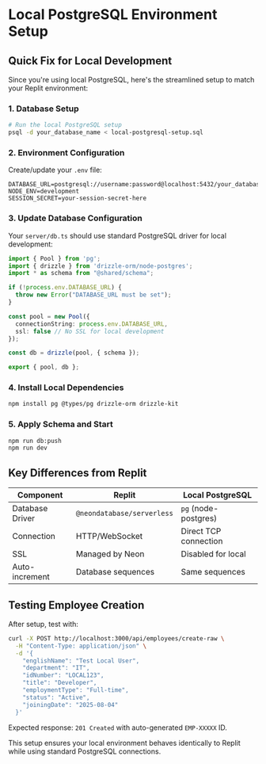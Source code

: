 # Local PostgreSQL Environment Setup

## Quick Fix for Local Development

Since you're using local PostgreSQL, here's the streamlined setup to match your Replit environment:

### 1. Database Setup
```bash
# Run the local PostgreSQL setup
psql -d your_database_name < local-postgresql-setup.sql
```

### 2. Environment Configuration
Create/update your `.env` file:
```env
DATABASE_URL=postgresql://username:password@localhost:5432/your_database_name
NODE_ENV=development
SESSION_SECRET=your-session-secret-here
```

### 3. Update Database Configuration
Your `server/db.ts` should use standard PostgreSQL driver for local development:

```typescript
import { Pool } from 'pg';
import { drizzle } from 'drizzle-orm/node-postgres';
import * as schema from "@shared/schema";

if (!process.env.DATABASE_URL) {
  throw new Error("DATABASE_URL must be set");
}

const pool = new Pool({
  connectionString: process.env.DATABASE_URL,
  ssl: false // No SSL for local development
});

const db = drizzle(pool, { schema });

export { pool, db };
```

### 4. Install Local Dependencies
```bash
npm install pg @types/pg drizzle-orm drizzle-kit
```

### 5. Apply Schema and Start
```bash
npm run db:push
npm run dev
```

## Key Differences from Replit

| Component | Replit | Local PostgreSQL |
|-----------|--------|------------------|
| Database Driver | `@neondatabase/serverless` | `pg` (node-postgres) |
| Connection | HTTP/WebSocket | Direct TCP connection |
| SSL | Managed by Neon | Disabled for local |
| Auto-increment | Database sequences | Same sequences |

## Testing Employee Creation

After setup, test with:
```bash
curl -X POST http://localhost:3000/api/employees/create-raw \
  -H "Content-Type: application/json" \
  -d '{
    "englishName": "Test Local User",
    "department": "IT",
    "idNumber": "LOCAL123",
    "title": "Developer",
    "employmentType": "Full-time",
    "status": "Active",
    "joiningDate": "2025-08-04"
  }'
```

Expected response: `201 Created` with auto-generated `EMP-XXXXX` ID.

This setup ensures your local environment behaves identically to Replit while using standard PostgreSQL connections.